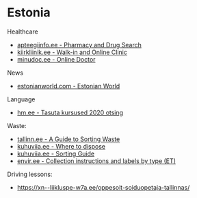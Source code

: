 # Estonia

Healthcare
- [apteegiinfo.ee - Pharmacy and Drug Search](http://apteegiinfo.ee/)
- [kiirkliinik.ee - Walk-in and Online Clinic](https://kiirkliinik.ee/)
- [minudoc.ee - Online Doctor](https://www.minudoc.ee/)

News
- [estonianworld.com - Estonian World](https://estonianworld.com/)

Language
- [hm.ee - Tasuta kursused 2020 otsing](https://www.hm.ee/en/kursused)

Waste:
- [tallinn.ee - A Guide to Sorting Waste](https://www.tallinn.ee/eng/A-Guide-to-Sorting-Waste)
- [kuhuviia.ee - Where to dispose](https://kuhuviia.ee)
- [kuhuviia.ee - Sorting Guide](https://kuhuviia.ee/sorting-guide)
- [envir.ee - Collection instructions and labels by type (ET)](https://www.envir.ee/et/liigiti-kogumise-juhendid-ja-sildid)

Driving lessons:
- https://xn--liikluspe-w7a.ee/oppesoit-soiduopetaja-tallinnas/
